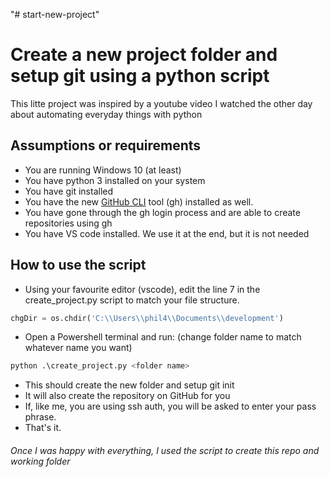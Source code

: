 "# start-new-project"
# Create a new project folder and setup git using a python script

This litte project was inspired by a youtube video I watched the other day about automating everyday things with python

## Assumptions or requirements

- You are running Windows 10 (at least)
- You have python 3 installed on your system
- You have git installed
- You have the new [GitHub CLI](https://github.com/cli/cli) tool (gh) installed as well.
- You have gone through the gh login process and are able to create repositories using gh
- You have VS code installed. We use it at the end, but it is not needed


## How to use the script

- Using your favourite editor (vscode), edit the line 7 in the create_project.py script to match your file structure.

```py
chgDir = os.chdir('C:\\Users\\phil4\\Documents\\development')
```

- Open a Powershell terminal and run: (change folder name to match whatever name you want)
```py
python .\create_project.py <folder name>
```
- This should create the new folder and setup git init
- It will also create the repository on GitHub for you
- If, like me, you are using ssh auth, you will be asked to enter your pass phrase.
- That's it.

###### Once I was happy with everything, I used the script to create this repo and working folder
